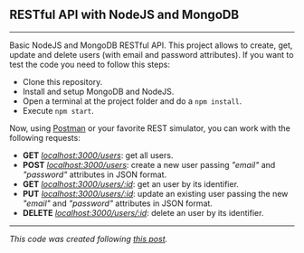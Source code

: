 ## RESTful API with NodeJS and MongoDB
***
Basic NodeJS and MongoDB RESTful API. This project allows to create, get, update and delete users (with email and password attributes). If you want to test the code you need to follow this steps:

* Clone this repository.
* Install and setup MongoDB and NodeJS.
* Open a terminal at the project folder and do a ``npm install``.
* Execute ``npm start``.

Now, using [Postman](https://chrome.google.com/webstore/detail/postman/fhbjgbiflinjbdggehcddcbncdddomop) or your favorite REST simulator, you can work with the following requests:

* **GET** *[localhost:3000/users](localhost:3000/users)*: get all users.
* **POST** *[localhost:3000/users](localhost:3000/users)*: create a new user passing *"email"* and *"password"* attributes in JSON format.
* **GET** *[localhost:3000/users/:id](localhost:3000/users/:id)*: get an user by its identifier.
* **PUT** *[localhost:3000/users/:id](localhost:3000/users/:id)*: update an existing user passing the new *"email"* and *"password"* attributes in JSON format.
* **DELETE** *[localhost:3000/users/:id](localhost:3000/users/:id)*: delete an user by its identifier.

***

*This code was created following [this post](https://codeforgeek.com/2015/08/restful-api-node-mongodb/).*

